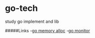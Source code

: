 # go-tech
study go implement and lib

#####Links
-[go memory alloc](memory-alloc/talk.md)
-[go monitor](gomonitor/talk.md)
